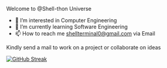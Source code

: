 Welcome to @Shell-thon Universe
- 👀 I’m interested in Computer Engineering
- 🌱 I’m currently learning Software Engineering
- 📫 How to reach me shellterminal0@gmail.com via Email

Kindly send a mail to work on a project or collaborate on ideas



[![GitHub Streak](https://streak-stats.demolab.com?user=Shell-thon&theme=android-dark&date_format=M%20j%5B%2C%20Y%5D)](https://git.io/streak-stats)




<!---
Shell-thon/Shell-thon is a ✨ special ✨ repository because its `README.md` (this file) appears on your GitHub profile.
You can click the Preview link to take a look at your changes.
--->
